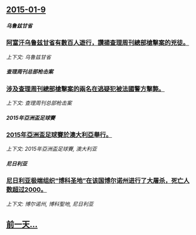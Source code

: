## [2015-01-9](/news/2015/01/9/index.md)

##### 乌鲁兹甘省
### [ 阿富汗乌鲁兹甘省有數百人遊行，讚揚查理周刊總部槍擊案的兇徒。 ](/news/2015/01/9/阿富汗乌鲁兹甘省有數百人遊行-讚揚查理周刊總部槍擊案的兇徒.md)
_上下文: 乌鲁兹甘省_

##### 查理周刊总部枪击案
### [ 涉及查理周刊總部槍擊案的兩名在逃疑犯被法國警方擊斃。 ](/news/2015/01/9/涉及查理周刊總部槍擊案的兩名在逃疑犯被法國警方擊斃.md)
_上下文: 查理周刊总部枪击案_

##### 2015年亞洲盃足球賽
### [ 2015年亞洲盃足球賽於澳大利亞舉行。 ](/news/2015/01/9/2015年亞洲盃足球賽於澳大利亞舉行.md)
_上下文: 2015年亞洲盃足球賽, 澳大利亚_

##### 尼日利亚
### [ 尼日利亚极端组织“博科圣地”在该国博尔诺州进行了大屠杀，死亡人数超过2000。 ](/news/2015/01/9/尼日利亚极端组织-博科圣地-在该国博尔诺州进行了大屠杀-死亡人数超过2000.md)
_上下文: 博尔诺州, 博科聖地, 尼日利亚_

## [前一天...](/news/2015/01/8/index.md)

